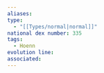 ```yaml
---
aliases: 
type:
  - "[[Types/normal|normal]]"
national dex number: 335
tags:
  - Hoenn
evolution line: 
associated:
---
```

